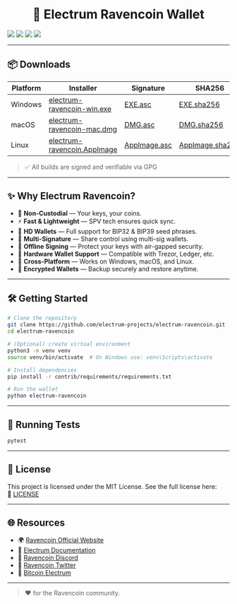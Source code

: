 <h1 align="center">🦅 Electrum Ravencoin Wallet</h1>

<p>
  <img src="https://img.shields.io/badge/Coin-Ravencoin-blue?style=for-the-badge"/>
  <img src="https://img.shields.io/badge/Non--Custodial-Yes-brightgreen?style=for-the-badge"/>
  <img src="https://img.shields.io/badge/HD%20Wallet-BIP32%2FBIP39-orange?style=for-the-badge"/>
  <img src="https://img.shields.io/badge/Security-Offline%20Signing%20%7C%20Encrypted%20Backups-critical?style=for-the-badge"/>
</p>

---

## 📦 Downloads

| Platform | Installer | Signature | SHA256 |
|----------|-----------|-----------|--------|
| Windows  | [electrum-ravencoin-win.exe](https://github.com/electrum-projects/electrum-ravencoin/releases/download/1.2.4/electrum-ravencoin-v1.2.4.exe) | [EXE.asc](https://github.com/electrum-projects/electrum-ravencoin/releases/latest) | [EXE.sha256](https://github.com/electrum-projects/electrum-ravencoin/releases/latest) |
| macOS    | [electrum-ravencoin-mac.dmg](https://github.com/electrum-projects/electrum-ravencoin/releases/download/1.2.4/electrum-ravencoin-v1.2.4.dmg) | [DMG.asc](https://github.com/electrum-projects/electrum-ravencoin/releases/latest) | [DMG.sha256](https://github.com/electrum-projects/electrum-ravencoin/releases/latest) |
| Linux    | [electrum-ravencoin.AppImage](https://github.com/electrum-projects/electrum-ravencoin/releases/download/1.2.4/electrum-ravencoin-v1.2.4-x86_64.AppImage) | [AppImage.asc](https://github.com/electrum-projects/electrum-ravencoin/releases/latest) | [AppImage.sha256](https://github.com/electrum-projects/electrum-ravencoin/releases/latest) |

> ✅ All builds are signed and verifiable via GPG

---

## ✨ Why Electrum Ravencoin?

- 🔐 **Non-Custodial** — Your keys, your coins.
- ⚡ **Fast & Lightweight** — SPV tech ensures quick sync.
- 🧠 **HD Wallets** — Full support for BIP32 & BIP39 seed phrases.
- 🧾 **Multi-Signature** — Share control using multi-sig wallets.
- 📴 **Offline Signing** — Protect your keys with air-gapped security.
- 🔌 **Hardware Wallet Support** — Compatible with Trezor, Ledger, etc.
- 🧰 **Cross-Platform** — Works on Windows, macOS, and Linux.
- 💾 **Encrypted Wallets** — Backup securely and restore anytime.

---

## 🛠️ Getting Started

```bash
# Clone the repository
git clone https://github.com/electrum-projects/electrum-ravencoin.git
cd electrum-ravencoin

# (Optional) create virtual environment
python3 -m venv venv
source venv/bin/activate  # On Windows use: venv\Scripts\activate

# Install dependencies
pip install -r contrib/requirements/requirements.txt

# Run the wallet
python electrum-ravencoin
```

---

## 🧪 Running Tests

```bash
pytest
```

---

## 📜 License

This project is licensed under the MIT License. See the full license here:  
📄 [LICENSE]([https://github.com/electrum-projects/electrum-ravencoin/blob/main/LICENSE](https://github.com/electrum-projects/electrum-ravencoin/blob/master/LICENCE))

---

## 🌐 Resources

- 🌍 [Ravencoin Official Website](https://ravencoin.org)
- 📘 [Electrum Documentation](https://docs.electrum.org)
- 💬 [Ravencoin Discord](https://discord.gg/jn6uhur)
- 🐤 [Ravencoin Twitter](https://twitter.com/Ravencoin)
- 🧠 [Bitcoin Electrum](https://github.com/spesmilo/electrum)

---

> ❤️ for the Ravencoin community.
